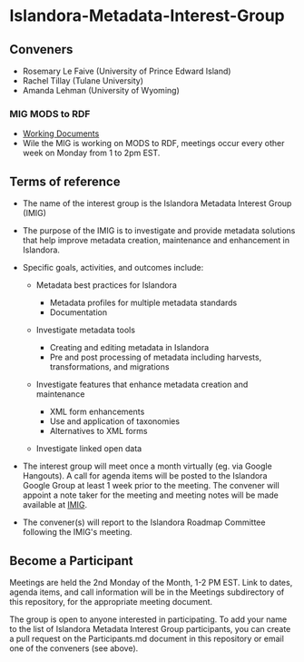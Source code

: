 # Islandora-Metadata-Interest-Group

## Conveners

* Rosemary Le Faive (University of Prince Edward Island)
* Rachel Tillay (Tulane University)
* Amanda Lehman (University of Wyoming)


### MIG MODS to RDF  
* [Working Documents](https://github.com/islandora-interest-groups/Islandora-Metadata-Interest-Group/wiki/MIG-MODS-to-RDF-Working-Documents)  
* Wile the MIG is working on MODS to RDF, meetings occur every other week on Monday from 1 to 2pm EST.

## Terms of reference

* The name of the interest group is the Islandora Metadata Interest Group (IMIG)

* The purpose of the IMIG is to investigate and provide metadata solutions that help improve metadata creation, maintenance and enhancement in Islandora.

* Specific goals, activities, and outcomes include:

  * Metadata best practices for Islandora
  
    * Metadata profiles for multiple metadata standards
	* Documentation
	
  * Investigate metadata tools
  
    * Creating and editing metadata in Islandora
	* Pre and post processing of metadata including harvests, transformations, and migrations
	
  * Investigate features that enhance metadata creation and maintenance
  
    * XML form enhancements
	* Use and application of taxonomies
	* Alternatives to XML forms
	
  * Investigate linked open data
  
 * The interest group will meet once a month virtually (eg. via Google Hangouts). A call for agenda items will be posted to the Islandora Google Group at least 1 week prior to the meeting. The convener will appoint a note taker for the meeting and meeting notes will be made available at [IMIG](https://github.com/Islandora/Islandora-Metadata-Interest-Group).
 
 * The convener(s) will report to the Islandora Roadmap Committee following the IMIG's meeting.

## Become a Participant

Meetings are held the 2nd Monday of the Month, 1-2 PM EST. Link to dates, agenda items, and call information will be in the Meetings subdirectory of this repository, for the appropriate meeting document.

The group is open to anyone interested in participating. To add your name to the list of Islandora Metadata Interest Group participants, you can create a pull request on the Participants.md document in this repository or email one of the conveners (see above).
